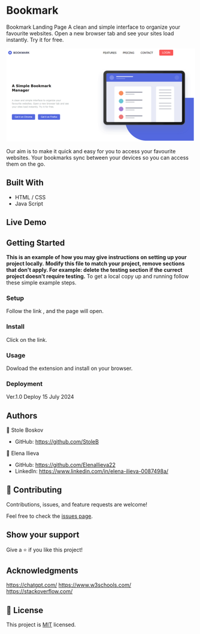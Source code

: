 # Bookmark
Bookmark Landing Page
A clean and simple interface to organize your favourite websites. Open a new browser tab and see your sites load instantly. Try it for free.

<img src="screenshot.png" alt="screenshot">

Our aim is to make it quick and easy for you to access your favourite websites. Your bookmarks sync between your devices so you can access them on the go.

## Built With
- HTML / CSS
- Java Script

## Live Demo



## Getting Started

**This is an example of how you may give instructions on setting up your project locally.**
**Modify this file to match your project, remove sections that don't apply. For example: delete the testing section if the currect project doesn't require testing.**
To get a local copy up and running follow these simple example steps.

### Setup
Follow the link , and the page will open.

### Install
Click on the link.

### Usage
Dowload the extension and install on your browser.

### Deployment
Ver.1.0 Deploy 15 July 2024

## Authors
👤 Stole Boskov 
- GitHub: https://github.com/StoleB

👤 Elena Ilieva
- GitHub: https://github.com/ElenaIlieva22
- LinkedIn: https://www.linkedin.com/in/elena-ilieva-0087498a/

## 🤝 Contributing

Contributions, issues, and feature requests are welcome!

Feel free to check the [issues page](issues/).


## Show your support

Give a ⭐️ if you like this project!


## Acknowledgments

https://chatgpt.com/
https://www.w3schools.com/
https://stackoverflow.com/

## 📝 License

This project is [MIT](lic.url) licensed.
